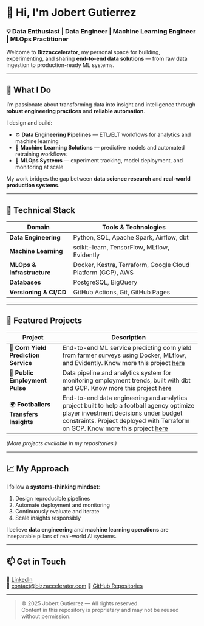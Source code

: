# 👋 Hi, I'm Jobert Gutierrez  

### 💡 Data Enthusiast | Data Engineer | Machine Learning Engineer | MLOps Practitioner  

Welcome to **Bizzaccelerator**, my personal space for building, experimenting, and sharing **end-to-end data solutions** — from raw data ingestion to production-ready ML systems.  

---

## 🚀 What I Do  

I’m passionate about transforming data into insight and intelligence through **robust engineering practices** and **reliable automation**.  

I design and build:
- ⚙️ **Data Engineering Pipelines** — ETL/ELT workflows for analytics and machine learning  
- 🤖 **Machine Learning Solutions** — predictive models and automated retraining workflows  
- 🧩 **MLOps Systems** — experiment tracking, model deployment, and monitoring at scale  

My work bridges the gap between **data science research** and **real-world production systems**.  

---

## 🧱 Technical Stack

| Domain | Tools & Technologies |
|--------|----------------------|
| **Data Engineering** | Python, SQL, Apache Spark, Airflow, dbt |
| **Machine Learning** | scikit-learn, TensorFlow, MLflow, Evidently |
| **MLOps & Infrastructure** | Docker, Kestra, Terraform, Google Cloud Platform (GCP), AWS |
| **Databases** | PostgreSQL, BigQuery |
| **Versioning & CI/CD** | GitHub Actions, Git, GitHub Pages |

---

## 🔬 Featured Projects

| Project | Description |
|----------|-------------|
| 🌽 **Corn Yield Prediction Service** | End-to-end ML service predicting corn yield from farmer surveys using Docker, MLflow, and Evidently. Know more this project [here](https://github.com/bizzaccelerator/corn-yield-prediction.git) |
| 🧠 **Public Employment Pulse** | Data pipeline and analytics system for monitoring employment trends, built with dbt and GCP. Know more this project [here](https://github.com/bizzaccelerator/public-employment-pulse.git) |
| 🌍 **Footballers Transfers Insights** | End-to-end data engineering and analytics project built to help a football agency optimize player investment decisions under budget constraints. Project deployed with Terraform on GCP. Know more this project [here](https://github.com/bizzaccelerator/Footballers-transfers-Insights.git)|

*(More projects available in my repositories.)*

---

## 📈 My Approach  

I follow a **systems-thinking mindset**:
1. Design reproducible pipelines  
2. Automate deployment and monitoring  
3. Continuously evaluate and iterate  
4. Scale insights responsibly  

I believe **data engineering** and **machine learning operations** are inseparable pillars of real-world AI systems.

---

## 📫 Get in Touch  

💼 [LinkedIn](https://www.linkedin.com/in/jobertgutierrez)  
📧 [contact@bizzaccelerator.com](mailto:contact@bizzaccelerator.com) 
🐙 [GitHub Repositories](https://github.com/bizzaccelerator)  

---

> © 2025 Jobert Gutierrez — All rights reserved.  
> Content in this repository is proprietary and may not be reused without permission.
